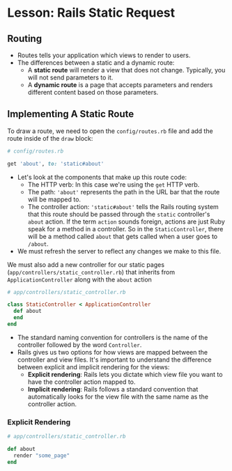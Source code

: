 # Lesson: Rails Static Request

## Routing

- Routes tells your application which views to render to users.
- The differences between a static and a dynamic route:
  - A **static route** will render a view that does not change. Typically, you will not send parameters to it.
  - A **dynamic route** is a page that accepts parameters and renders different content based on those parameters.

## Implementing A Static Route

To draw a route, we need to open the `config/routes.rb` file and add the route inside of the `draw` block:

```ruby
# config/routes.rb

get 'about', to: 'static#about'
```

- Let's look at the components that make up this route code:
  - The HTTP verb: In this case we're using the `get` HTTP verb.
  - The path: `'about'` represents the path in the URL bar that the route will be mapped to.
  - The controller action: `'static#about'` tells the Rails routing system that this route should be passed through the `static` controller's `about` action. If the term `action` sounds foreign, actions are just Ruby speak for a method in a controller. So in the `StaticController`, there will be a method called `about` that gets called when a user goes to `/about`.
- We must refresh the server to reflect any changes we make to this file.

We must also add a new controller for our static pages (`app/controllers/static_controller.rb`) that inherits from `ApplicationController` along with the `about` action

```ruby
# app/controllers/static_controller.rb

class StaticController < ApplicationController
  def about
  end
end
```

- The standard naming convention for controllers is the name of the controller followed by the word `Controller`.
- Rails gives us two options for how views are mapped between the controller and view files. It's important to understand the difference between explicit and implicit rendering for the views:
  - **Explicit rendering**: Rails lets you dictate which view file you want to have the controller action mapped to.
  - **Implicit rendering**: Rails follows a standard convention that automatically looks for the view file with the same name as the controller action.

### Explicit Rendering

```ruby
# app/controllers/static_controller.rb

def about
  render "some_page"
end
```